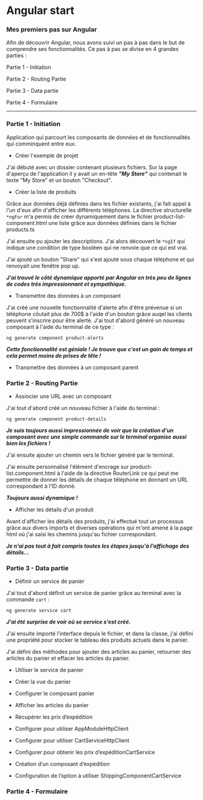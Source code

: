 # Angular start
### Mes premiers pas sur Angular


Afin de découvrir Angular, nous avons suivi un pas à pas dans le but de comprendre ses fonctionnalités.
Ce pas à pas se divise en 4 grandes parties :

Partie 1 - Initiation
 
Partie 2 - Routing Partie
   
Partie 3 - Data partie

Partie 4 - Formulaire

*******************************************************************************************************************************************************************************************

### **Partie 1 - Initiation**

Application qui parcourt les composants de données et de fonctionnalités qui comminquent entre eux.

* Créer l'exemple de projet

J'ai débuté avec un dossier contenant plusieurs fichiers.
Sur la page d'aperçu de l'application il y avait un en-tête ***"My Store"*** qui contenait le texte "My Store" et un bouton "Checkout".

* Créer la liste de produits

Grâce aux données déjà définies dans les fichier existants, j'ai fait appel à l'un d'eux afin d'afficher les différents téléphones.
La directive structurelle `*ngFor` m'a permis de créer dynamiquement dans le fichier product-list-component.html une liste grâce aux données définies dans le fichier products.ts

J'ai ensuite pu ajouter les descriptions. J'ai alors découvert le `*ngIf` qui indique une condition de type booléen qui ne renvoie que ce qui est vrai.

J'ai ajouté un bouton "Share" qui s'est ajouté sous chaque téléphone et qui renvoyait une fenêtre pop up.

***J'ai trouvé le côté dynamique apporté par Angular en très peu de lignes de codes très impressionnant et sympathique.***
  
* Transmettre des données à un composant

J'ai créé une nouvelle fonctionnalité d'alerte afin d'être prévenue si un téléphone côutait plus de 700$ à l'aide d'un bouton grâce auqel les clients peuvent s'inscrire pour être alerté.
J'ai tout d'abord généré un nouveau composant à l'aide du terminal de ce type :
```git
ng generate component product-alerts
```
***Cette fonctionnalité est géniale ! Je trouve que c'est un gain de temps et cela permet moins de prises de tête !***

* Transmettre des données à un composant parent


### **Partie 2 - Routing Partie**

* Assiocier une URL avec un composant

J'ai tout d'abord créé un nouveau fichier à l'aide du terminal :

```
ng generate component product-details
```

***Je suis toujours aussi impressionnée de voir que la création d'un composant avec une simple commande sur le terminal organise aussi bien les fichiers !***

J'ai ensuite ajouter un chemin vers le fichier généré par le terminal.

J'ai ensuite personnalisé l'élément d'encrage sur product-list.component.html à l'aide de la directive RouterLink ce qui peut me permettre de donner les détails de chaque téléphone en donnant un URL correspondant à l'ID donné.

***Toujours aussi dynamique !***

* Afficher les détails d'un produit

Avant d'afficher les détails des produits, j'ai effectué tout un processus grâce aux divers imports et diverses opérations qui m'ont amené à la page html où j'ai saisi les chemins jusqu'au fichier correspondant.

***Je n'ai pas tout à fait compris toutes les étapes jusqu'à l'affichage des détails...***

### **Partie 3 - Data partie**

* Définir un service de panier

J'ai tout d'abord définit un service de panier grâce au terminal avec la commande `cart` :

```
ng generate service cart
```

***J'ai été surprise de voir où se service s'est créé.***

J'ai ensuite importé l’interface depuis le fichier, et dans la classe, j'ai défini une propriété pour stocker le tableau des produits actuels dans le panier.

J'ai défini des méthodes pour ajouter des articles au panier, retourner des articles du panier et effacer les articles du panier.
  
* Utiliser le service de panier

  
* Créer la vue du panier


* Configurer le composant panier

  
* Afficher les articles du panier

  
* Récupérer les prix d’expédition

  
* Configurer pour utiliser AppModuleHttpClient

  
* Configurer pour utiliser CartServiceHttpClient

  
* Configurer pour obtenir les prix d’expéditionCartService

  
* Création d’un composant d’expédition

  
* Configuration de l’option à utiliser ShippingComponentCartService




### **Partie 4 - Formulaire**
